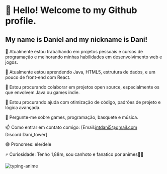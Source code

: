 # 👋 Hello! Welcome to my Github profile.
## My name is Daniel and my nickname is Dani!

🔭 Atualmente estou trabalhando em projetos pessoais e cursos de programação e melhorando minhas habilidades em desenvolvimento web e jogos.

🌱 Atualmente estou aprendendo Java, HTML5, estrutura de dados, e um pouco de front-end com React.

👯 Estou procurando colaborar em projetos open source, especialmente os que envolvem Java ou games indie.

🤔 Estou procurando ajuda com otimização de código, padrões de projeto e lógica avançada.

💬 Pergunte-me sobre games, programação, basquete e música.

📫 Como entrar em contato comigo: [Email:intdani5@gmail.com Discord:Dani_tower]

😄 Pronomes: ele/dele

⚡ Curiosidade: Tenho 1,88m, sou canhoto e fanatico por animes💪🔥


         
![typing-anime](https://github.com/user-attachments/assets/97295c82-0d23-4510-830d-f6ad71bc7def)
